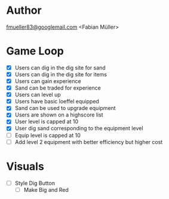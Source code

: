 # Author

fmueller83@googlemail.com <Fabian Müller>

# Game Loop

- [x] Users can dig in the dig site for sand
- [x] Users can dig in the dig site for items
- [x] Users can gain experience
- [x] Sand can be traded for experience
- [x] Users can level up
- [x] Users have basic loeffel equipped
- [x] Sand can be used to upgrade equipment
- [x] Users are shown on a highscore list
- [x] User level is capped at 10
- [x] User dig sand corresponding to the equipment level
- [ ] Equip level is capped at 10
- [ ] Add level 2 equipment with better efficiency but higher cost

# Visuals

- [ ] Style Dig Button
    - [ ] Make Big and Red
